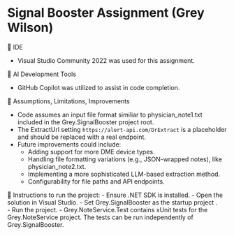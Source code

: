 # Signal Booster Assignment (Grey Wilson)

📘 IDE

   - Visual Studio Community 2022 was used for this assignment.

🧪 AI Development Tools

   - GitHub Copilot was utilized to assist in code completion.

📄 Assumptions, Limitations, Improvements

   - Code assumes an input file format similiar to physician_note1.txt included in the Grey.SignalBooster project root.
   - The ExtractUrl setting `https://alert-api.com/DrExtract` is a placeholder and should be replaced with a real endpoint.
   - Future improvements could include:
     - Adding support for more DME device types.
     - Handling file formatting variations (e.g., JSON-wrapped notes), like physician_note2.txt.
     - Implementing a more sophisticated LLM-based extraction method.
     - Configurability for file paths and API endpoints.
   
📄 Instructions to run the project:
     - Ensure .NET SDK is installed.
     - Open the solution in Visual Studio.
     - Set Grey.SignalBooster as the startup project .   
     - Run the project.
     - Grey.NoteService.Test contains xUnit tests for the Grey.NoteService project. The tests can be run independently of Grey.SignalBooster. 
